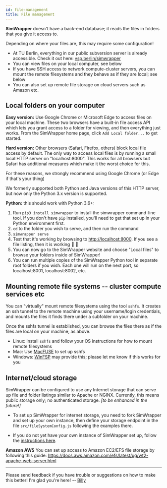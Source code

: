 ```yaml
---
id: file-management
title: File management
---
```


**SimWrapper** doesn't have a back-end database; it reads the files in folders that you give it access to.

Depending on where your files are, this may require some configuration!

- At TU Berlin, everything in our public subversion server is already accessible. Check it out here: [vsp.berlin/simwrapper](https://vsp.berlin/simwrapper)
- You can view files on your local computer, see below
- If you have SSH access to network compute-cluster servers, you can mount the remote filesystems and they behave as if they are local; see below
- You can also set up remote file storage on cloud servers such as Amazon etc.

## Local folders on your computer

**Easy version:** Use Google Chrome or Microsoft Edge to access files on your local machine. These two browsers have a built-in file access API which lets you grant access to a folder for viewing, and then everything just works. From the SimWrapper home page, click `Add Local folder...` to get started.

**Hard version:** Other browsers (Safari, Firefox, others) block local file access by default. The only way to access local files is by running a small local HTTP server on "localhost:8000". This works for all browsers but Safari has additional measures which make it the worst choice for this.

For these reasons, we strongly recommend using Google Chrome (or Edge if that's your thing)

We formerly supported both Python and Java versions of this HTTP server, but now only the Python 3.x version is supported.

**Python:** this should work with Python 3.6+:

1. Run `pip3 install simwrapper` to install the simwrapper command-line tool. If you don't have `pip` installed, you'll need to get that set up in your Python environment first.
2. `cd` to the folder you wish to serve, and then run the command
3. `simwrapper serve`
4. Test that it's working by browsing to <http://localhost:8000>. If you see a file listing, then it is working 🎉 🎉
5. You can now go to the SimWrapper website and choose "Local files" to browse your folders inside of SimWrapper!
5. You can run multiple copies of the SimWrapper Python tool in separate root folders if you wish. Each one will run on the next port, so localhost:8001, localhost:8002, etc.

## Mounting remote file systems -- cluster compute services etc

You can "virtually" mount remote filesystems using the tool `sshfs`. It creates an ssh tunnel to the remote machine using your username/login credentials, and mounts the files it finds there under a subfolder on your machine.

Once the sshfs tunnel is established, you can browse the files there as if the files are local on your machine, as above.

- Linux: install `sshfs` and follow your OS instructions for how to mount remote filesystems
- Mac: Use [MacFUSE](https://osxfuse.github.io/) to set up sshfs
- Windows: [WinFSP](https://winfsp.dev/) may provide this; please let me know if this works for you


## Internet/cloud storage

SimWrapper can be configured to use any Internet storage that can serve up file and folder listings similar to Apache or NGINX. Currently, this means public storage only; no authenticated storage. _[to be enhanced in the future!]_

- To set up SimWrapper for internet storage, you need to fork SimWrapper and set up your own instance, then define your storage endpoint in the file `src/fileSystemConfig.js` following the examples there.

- If you do not yet have your own instance of SimWrapper set up, follow the [instructions here](dev-developing-simwrapper.md).

**Amazon AWS** You can set up access to Amazon EC2/EFS file storage by following this guide: <https://docs.aws.amazon.com/efs/latest/ug/wt2-apache-web-server.html>


---

Please send feedback if you have trouble or suggestions on how to make this better! I'm glad you're here! -- [Billy](https://github.com/billyc)
